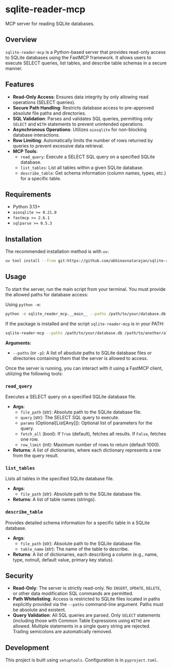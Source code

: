 # sqlite-reader-mcp

MCP server for reading SQLite databases.

## Overview

`sqlite-reader-mcp` is a Python-based server that provides read-only access to SQLite databases using the FastMCP framework. It allows users to execute SELECT queries, list tables, and describe table schemas in a secure manner.

## Features

-   **Read-Only Access**: Ensures data integrity by only allowing read operations (SELECT queries).
-   **Secure Path Handling**: Restricts database access to pre-approved absolute file paths and directories.
-   **SQL Validation**: Parses and validates SQL queries, permitting only `SELECT` and `WITH` statements to prevent unintended operations.
-   **Asynchronous Operations**: Utilizes `aiosqlite` for non-blocking database interactions.
-   **Row Limiting**: Automatically limits the number of rows returned by queries to prevent excessive data retrieval.
-   **MCP Tools**:
    -   `read_query`: Execute a SELECT SQL query on a specified SQLite database.
    -   `list_tables`: List all tables within a given SQLite database.
    -   `describe_table`: Get schema information (column names, types, etc.) for a specific table.

## Requirements

-   Python 3.13+
-   `aiosqlite >= 0.21.0`
-   `fastmcp >= 2.6.1`
-   `sqlparse >= 0.5.3`

## Installation

The recommended installation method is with `uv`:
```bash
uv tool install --from git:https://github.com/abhinavnatarajan/sqlite-reader-mcp
```

## Usage

To start the server, run the main script from your terminal. You must provide the allowed paths for database access:

Using `python -m`:
```bash
python -m sqlite_reader_mcp.__main__ --paths /path/to/your/database.db /path/to/another/allowed_dir
```

If the package is installed and the script `sqlite-reader-mcp` is in your PATH:
```bash
sqlite-reader-mcp --paths /path/to/your/database.db /path/to/another/allowed_dir
```

**Arguments:**

-   `--paths` (or `-p`): A list of absolute paths to SQLite database files or directories containing them that the server is allowed to access.

Once the server is running, you can interact with it using a FastMCP client, utilizing the following tools:

### `read_query`

Executes a SELECT query on a specified SQLite database file.

-   **Args**:
    -   `file_path` (str): Absolute path to the SQLite database file.
    -   `query` (str): The SELECT SQL query to execute.
    -   `params` (Optional[List[Any]]): Optional list of parameters for the query.
    -   `fetch_all` (bool): If `True` (default), fetches all results. If `False`, fetches one row.
    -   `row_limit` (int): Maximum number of rows to return (default 1000).
-   **Returns**: A list of dictionaries, where each dictionary represents a row from the query result.

### `list_tables`

Lists all tables in the specified SQLite database file.

-   **Args**:
    -   `file_path` (str): Absolute path to the SQLite database file.
-   **Returns**: A list of table names (strings).

### `describe_table`

Provides detailed schema information for a specific table in a SQLite database.

-   **Args**:
    -   `file_path` (str): Absolute path to the SQLite database file.
    -   `table_name` (str): The name of the table to describe.
-   **Returns**: A list of dictionaries, each describing a column (e.g., name, type, notnull, default value, primary key status).

## Security

-   **Read-Only**: The server is strictly read-only. No `INSERT`, `UPDATE`, `DELETE`, or other data modification SQL commands are permitted.
-   **Path Whitelisting**: Access is restricted to SQLite files located in paths explicitly provided via the `--paths` command-line argument. Paths must be absolute and existent.
-   **Query Validation**: All SQL queries are parsed. Only `SELECT` statements (including those with Common Table Expressions using `WITH`) are allowed. Multiple statements in a single query string are rejected. Trailing semicolons are automatically removed.

## Development

This project is built using `setuptools`. Configuration is in `pyproject.toml`.
